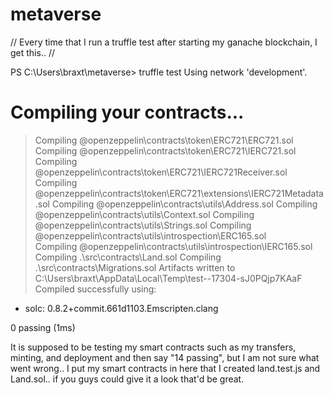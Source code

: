 # metaverse

// Every time that I run a truffle test after starting my ganache blockchain, I get this..
//

PS C:\Users\braxt\metaverse> truffle test
Using network 'development'.


Compiling your contracts...
===========================
> Compiling @openzeppelin\contracts\token\ERC721\ERC721.sol
> Compiling @openzeppelin\contracts\token\ERC721\IERC721.sol
> Compiling @openzeppelin\contracts\token\ERC721\IERC721Receiver.sol  
> Compiling @openzeppelin\contracts\token\ERC721\extensions\IERC721Metadata.sol
> Compiling @openzeppelin\contracts\utils\Address.sol
> Compiling @openzeppelin\contracts\utils\Context.sol
> Compiling @openzeppelin\contracts\utils\Strings.sol
> Compiling @openzeppelin\contracts\utils\introspection\ERC165.sol    
> Compiling @openzeppelin\contracts\utils\introspection\IERC165.sol   
> Compiling .\src\contracts\Land.sol
> Compiling .\src\contracts\Migrations.sol
> Artifacts written to C:\Users\braxt\AppData\Local\Temp\test--17304-sJ0PQjp7KAaF
> Compiled successfully using:
   - solc: 0.8.2+commit.661d1103.Emscripten.clang


  0 passing (1ms)
  
  It is supposed to be testing my smart contracts such as my transfers, minting, and deployment and then say "14 passing", but I am not sure what went wrong..
I put my smart contracts in here that I created land.test.js and Land.sol.. if you guys could give it a look that'd be great.
